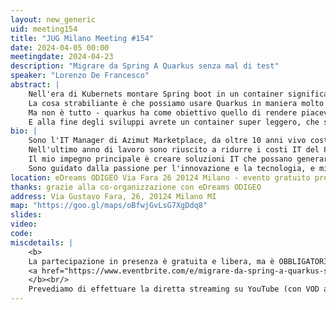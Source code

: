 ```yaml
---
layout: new_generic
uid: meeting154
title: "JUG Milano Meeting #154"
date: 2024-04-05 00:00
meetingdate: 2024-04-23
description: "Migrare da Spring A Quarkus senza mal di test"
speaker: "Lorenzo De Francesco"
abstract: |
    Nell'era di Kubernets montare Spring boot in un container significa avere un servizio molto pesante che gira nel nostro cluster, per ovviare a questo problema c'è Quarkus: il framework java, supportato da Red Hat e pensato specificatamente per il cloud.
    La cosa strabiliante è che possiamo usare Quarkus in maniera molto simile a Spring Boot e in questo talk andiamo a vedere proprio questo: creeremo un microservizio con Controller, Service e Repository vedendo quali sono le differenze e i punti simili con spring boot. Vedrete che è tutto più semplice del previsto.
    Ma non è tutto - quarkus ha come obiettivo quello di rendere piacevole la developer Experience e in questo talk parleremo anche degli strumenti che ha sviluppato tanti strumenti come l'hot reload o la dev-ui
    E alla fine degli sviluppi avrete un container super leggero, che si avvia in meno di 30 secondi, pensato per il cloud, cosa volere di più?
bio: |
    Sono l'IT Manager di Azimut Marketplace, da oltre 10 anni vivo costantemente il codice e le community che si formano intorno ad esso.
    Nell'ultimo anno di lavoro sono riuscito a ridurre i costi IT del 80% mantenendo la qualità del software e creando un’architettura di piattaforma che permetta di essere espansa anche da chi non sa nulla di codice.
    Il mio impegno principale è creare soluzioni IT che possano generare profitti essendo al contempo robuste, durature e così flessibili da supportare le esigenze in continua evoluzione della nostra società moderna.
    Sono guidato dalla passione per l'innovazione e la tecnologia, e mi impegno costantemente a promuovere l'eccellenza nella gestione e nello sviluppo dei sistemi tecnologici.
location: eDreams ODIGEO Via Fara 26 20124 Milano - evento gratuito previa registrazione OBBLIGATORIA (vedi dettagli)
thanks: grazie alla co-organizzazione con eDreams ODIGEO
address: Via Gustavo Fara, 26, 20124 Milano MI
map: "https://goo.gl/maps/oBfwjGvLsG7XgDdq8"
slides: 
video: 
code:
miscdetails: |
    <b>
    La partecipazione in presenza è gratuita e libera, ma è OBBLIGATORIA la registrazione su:
    <a href="https://www.eventbrite.com/e/migrare-da-spring-a-quarkus-senza-mal-di-test-tickets-877944464527?aff=oddtdtcreator">form di registrazione per partecipare a JUG Milano in presenza</a>
    </b><br/>
    Prevediamo di effettuare la diretta streaming su YouTube (con VOD a seguire) dell'evento.
---
```

